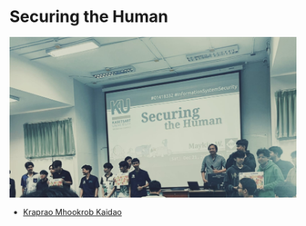 # Securing the Human

[![First 3 teams](img/SecTheHum/2024-12-21_first3teams.jpg)](#)

+ [Kraprao Mhookrob Kaidao](https://qlerdev.github.io/boardgame)

